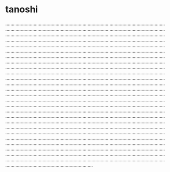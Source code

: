 # tanoshi

............................................................................................................................................................................................................................................................................................................................................................................................................................................................................................................................................................................................................................................................................................................................................................................................................................................................................................................................................................................................................................................................................................................................................................................................................................................................................................................................................................................................................................................................................................................................................................................................................................................................................................................................................................................................................................................................................................................................................................................................................................................................................................................................................................................................................................................................................................................................................................................................................................................................................................................................................................................................................................................................................................................................................................................................................................................................................................................................................................................................................................................................................................................................................................................................................................................................................................................................................................................................................................